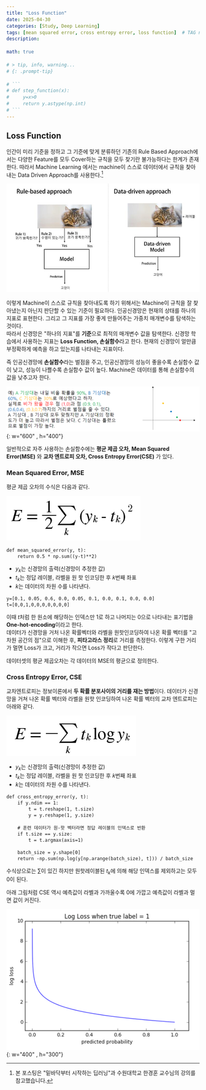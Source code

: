```yaml
---
title: "Loss Function"
date: 2025-04-30 
categories: [Study, Deep Learning]
tags: [mean squared error, cross entropy error, loss function]  # TAG names should always be lowercase
description: 

math: true

# > tip, info, warning...
# {: .prompt-tip}

# ```
# def step_function(x):
#     y=x>0
#     return y.astype(np.int)
# ```
---
```

## Loss Function 
인간이 미리 기준을 정하고 그 기준에 맞게 분류하던 기존의 Rule Based Approach에서는 다양한 Feature를 모두 Cover하는 규칙을 모두 찾기란 불가능하다는 한계가 존재한다. 따라서 Machine Learning 에서는 machine이 스스로 데이터에서 규칙을 찾아내는 Data Driven Approach를 사용한다.[^1]

[^1]: 본 포스팅은 "밑바닥부터 시작하는 딥러닝"과 수원대학교 한경훈 교수님의 강의를 참고했습니다.

![fig1](/assets/img/loss_function/fig1.png)

이렇게 Machine이 스스로 규칙을 찾아내도록 하기 위해서는 Machine이 규칙을 잘 찾아냈는지 아닌지 판단할 수 있는 기준이 필요하다. 인공신경망은 현재의 상태를 하나의 지표로 표현한다. 그리고 그 지표를 가장 좋게 만들어주는 가중치 매개변수를 탐색하는 것이다.\
따라서 신경망은 "하나의 지표"를 **기준**으로 최적의 매개변수 값을 탐색한다. 신경망 학습에서 사용하는 지표는 **Loss Function, 손실함수**라고 한다. 현재의 신경망이 얼만큼 부정확하게 예측을 하고 있는지를 나타내는 지표이다.

즉 인공신경망에 **손실함수**라는 벌점을 주고, 인공신경망의 성능이 좋을수록 손실함수 값이 낮고, 성능이 나쁠수록 손실함수 값이 높다. Machine은 데이터를 통해 손실함수의 값을 낮추고자 한다. 

![fig2](/assets/img/loss_function/fig2.png){: w="600" , h="400"}

일반적으로 자주 사용하는 손실함수에는 **평균 제곱 오차, Mean Squared Error(MSE)** 와 **교차 엔트로피 오차, Cross Entropy Error(CSE)** 가 있다. 

### Mean Squared Error, MSE
평균 제곱 오차의 수식은 다음과 같다. 

![eq4.1](/assets/img/loss_function/eq4.1.png)

```
def mean_squared_error(y, t):
    return 0.5 * np.sum((y-t)**2)
```

* $y_k$는 신경망의 출력(신경망이 추정한 값)
* $t_k$는 정답 레이블, 라벨을 원 핫 인코딩한 후 𝑘번째 좌표
* $k$는 데이터의 차원 수를 나타낸다.

```
y=[0.1, 0.05, 0.6, 0.0, 0.05, 0.1, 0.0, 0.1, 0.0, 0.0]
t=[0,0,1,0,0,0,0,0,0,0]
```

이때 $t$처럼 한 원소에 해당하는 인덱스만 1로 하고 나머지는 0으로 나타내는 표기법을 **One-hot-encoding**이라고 한다.\
데이터가 신경망을 거처 나온 확률벡터와 라벨을 원핫인코딩하여 나온 확률 벡터를 "고차원 공간의 점"으로 이해한 후, **피타고라스 정리**로 거리를 측정한다. 이렇게 구한 거리가 멀면 Loss가 크고, 거리가 작으면 Loss가 작다고 판단한다. 

데이터셋의 평균 제곱오차는 각 데이터의 MSE의 평균으로 정의한다. 


### Cross Entropy Error, CSE
교차엔트로피는 정보이론에서 **두 확률 분포사이의 거리를 재는 방법**이다. 데이터가 신경망을 거쳐 나온 확률 벡터와 라벨을 원핫 인코딩하여 나온 확률 벡터의 교차 엔트로피는 아래와 같다. 

![eq4.2](/assets/img/loss_function/eq4.2.png)

* $y_k$는 신경망의 출력(신경망이 추정한 값)
* $t_k$는 정답 레이블, 라벨을 원 핫 인코딩한 후 𝑘번째 좌표
* $k$는 데이터의 차원 수를 나타낸다.


```
def cross_entropy_error(y, t):
    if y.ndim == 1:
        t = t.reshape(1, t.size)
        y = y.reshape(1, y.size)
        
    # 훈련 데이터가 원-핫 벡터라면 정답 레이블의 인덱스로 반환
    if t.size == y.size:
        t = t.argmax(axis=1)
             
    batch_size = y.shape[0]
    return -np.sum(np.log(y[np.arange(batch_size), t])) / batch_size
```

수식상으로는 $\sum$이 있긴 하지만 원핫레이블된 $t_k$에 의해 해당 인덱스를 제외하고는 모두 0이 된다. 

아래 그림처럼 CSE 역시 예측값이 라벨과 가까울수록 0에 가깝고 예측값이 라벨과 멀면 값이 커진다. 

![fig3](/assets/img/loss_function/fig3.png){: w="400" , h="300"}
